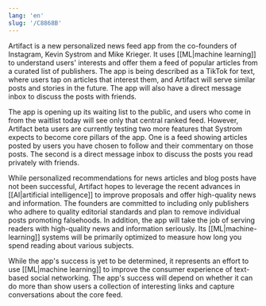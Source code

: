 ```yaml
---
lang: 'en'
slug: '/C8868B'
---
```


Artifact is a new personalized news feed app from the co-founders of Instagram, Kevin Systrom and Mike Krieger. It uses [[ML|machine learning]] to understand users' interests and offer them a feed of popular articles from a curated list of publishers. The app is being described as a TikTok for text, where users tap on articles that interest them, and Artifact will serve similar posts and stories in the future. The app will also have a direct message inbox to discuss the posts with friends.

The app is opening up its waiting list to the public, and users who come in from the waitlist today will see only that central ranked feed. However, Artifact beta users are currently testing two more features that Systrom expects to become core pillars of the app. One is a feed showing articles posted by users you have chosen to follow and their commentary on those posts. The second is a direct message inbox to discuss the posts you read privately with friends.

While personalized recommendations for news articles and blog posts have not been successful, Artifact hopes to leverage the recent advances in [[AI|artificial intelligence]] to improve proposals and offer high-quality news and information. The founders are committed to including only publishers who adhere to quality editorial standards and plan to remove individual posts promoting falsehoods. In addition, the app will take the job of serving readers with high-quality news and information seriously. Its [[ML|machine-learning]] systems will be primarily optimized to measure how long you spend reading about various subjects.

While the app's success is yet to be determined, it represents an effort to use [[ML|machine learning]] to improve the consumer experience of text-based social networking. The app's success will depend on whether it can do more than show users a collection of interesting links and capture conversations about the core feed.
